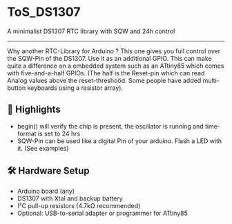 # ToS_DS1307
A minimalist DS1307 RTC library with SQW and 24h control


---

Why another RTC-Library for Arduino ? This one gives you full control over the SQW-Pin of the DS1307. Use it as an additional GPIO. This can 
make quite a difference on a embedded system such as an ATtiny85 which comes with five-and-a-half GPIOs. (The half is the Reset-pin which
can read Analog values above the reset-threshoöd. Some people have added multi-button keyboards using a resistor array).


## 🧠 Highlights

- begin() will verify the chip is present, the oscillator is running and time-format is set to 24 hrs
- SQW-Pin can be used like a digital Pin of your arduino. Flash a LED with it. (See examples)


## 🛠️ Hardware Setup

- Arduino board (any)
- DS1307 with Xtal and backup battery
- I²C pull-up resistors (4.7kΩ recommended)
- Optional: USB-to-serial adapter or programmer for ATtiny85
